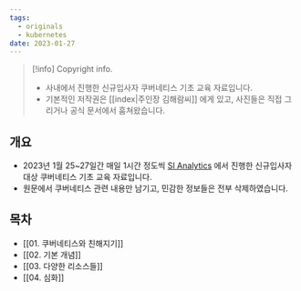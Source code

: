```yaml
---
tags:
  - originals
  - kubernetes
date: 2023-01-27
---
```

> [!info] Copyright info.
> - 사내에서 진행한 신규입사자 쿠버네티스 기초 교육 자료입니다.
> - 기본적인 저작권은 [[index|주인장 김해람씨]] 에게 있고, 사진들은 직접 그리거나 공식 문서에서 훔쳐왔습니다.

## 개요

- 2023년 1월 25~27일간 매일 1시간 정도씩 [SI Analytics](https://si-analytics.ai/) 에서 진행한 신규입사자 대상 쿠버네티스 기초 교육 자료입니다.
- 원문에서 쿠버네티스 관련 내용만 남기고, 민감한 정보들은 전부 삭제하였습니다.

## 목차

- [[01. 쿠버네티스와 친해지기]]
- [[02. 기본 개념]]
- [[03. 다양한 리소스들]]
- [[04. 심화]]